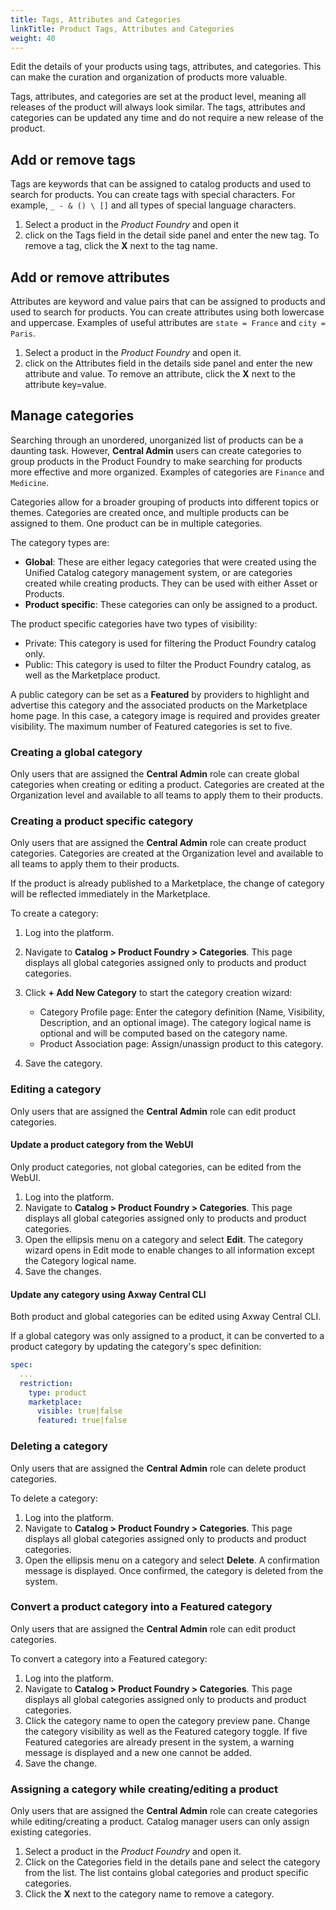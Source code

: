 ```yaml
---
title: Tags, Attributes and Categories
linkTitle: Product Tags, Attributes and Categories
weight: 40
---
```


Edit the details of your products using tags, attributes, and categories. This can make the curation and organization of products more valuable.

Tags, attributes, and categories are set at the product level, meaning all releases of the product will always look similar. The tags, attributes and categories can be updated any time and do not require a new release of the product.

## Add or remove tags

Tags are keywords that can be assigned to catalog products and used to search for products. You can create tags with special characters. For example, `_ - & () \ []` and all types of special language characters.

1. Select a product in the *Product Foundry* and open it
2. click on the Tags field in the detail side panel and enter the new tag. To remove a tag, click the **X** next to the tag name.

## Add or remove attributes

Attributes are keyword and value pairs that can be assigned to products and used to search for products. You can create attributes using both lowercase and uppercase. Examples of useful attributes are `state = France` and `city = Paris`.

1. Select a product in the *Product Foundry* and open it.
2. click on the Attributes field in the details side panel and enter the new attribute and value. To remove an attribute, click the **X** next to the attribute key=value.

## Manage categories

Searching through an unordered, unorganized list of products can be a daunting task. However, **Central Admin** users can create categories to group products in the Product Foundry to make searching for products more effective and more organized. Examples of categories are `Finance` and `Medicine`.

Categories allow for a broader grouping of products into different topics or themes. Categories are created once, and multiple products can be assigned to them. One product can be in multiple categories.

The category types are:

* **Global**: These are either legacy categories that were created using the Unified Catalog category management system, or are categories created while creating products. They can be used with either Asset or Products.
* **Product specific**:  These categories can only be assigned to a product.

The product specific categories have two types of visibility:

* Private: This category is used for filtering the Product Foundry catalog only.
* Public: This category is used to filter the Product Foundry catalog, as well as the Marketplace product.

A public category can be set as a **Featured** by providers to highlight and advertise this category and the associated products on the Marketplace home page. In this case, a category image is required and provides greater visibility. The maximum number of Featured categories is set to five.

### Creating a global category

Only users that are assigned the **Central Admin** role can create global categories when creating or editing a product. Categories are created at the Organization level and available to all teams to apply them to their products.

### Creating a product specific category

Only users that are assigned the **Central Admin** role can create product categories. Categories are created at the Organization level and available to all teams to apply them to their products.

If the product is already published to a Marketplace, the change of category will be reflected immediately in the Marketplace.

To create a category:

1. Log into the platform.
2. Navigate to **Catalog > Product Foundry > Categories**. This page displays all global categories assigned only to products and product categories.
3. Click **+ Add New Category** to start the category creation wizard:

    * Category Profile page: Enter the category definition (Name, Visibility, Description, and an optional image). The category logical name is optional and will be computed based on the category name.
    * Product Association page: Assign/unassign product to this category.

4. Save the category.

### Editing a category

Only users that are assigned the **Central Admin** role can edit product categories.

#### Update a product category from the WebUI

Only product categories, not global categories, can be edited from the WebUI.

1. Log into the platform.
2. Navigate to **Catalog > Product Foundry > Categories**. This page displays all global categories assigned only to products and product categories.
3. Open the ellipsis menu on a category and select **Edit**. The category wizard opens in Edit mode to enable changes to all information except the Category logical name.
4. Save the changes.

#### Update any category using Axway Central CLI

Both product and global categories can be edited using Axway Central CLI.

If a global category was only assigned to a product, it can be converted to a product category by updating the category's spec definition:

```yaml
spec:
  ...
  restriction:
    type: product
    marketplace:
      visible: true|false
      featured: true|false
```

### Deleting a category

Only users that are assigned the **Central Admin** role can delete product categories.

To delete a category:

1. Log into the platform.
2. Navigate to **Catalog > Product Foundry > Categories**. This page displays all global categories assigned only to products and product categories.
3. Open the ellipsis menu on a category and select **Delete**. A confirmation message is displayed. Once confirmed, the category is deleted from the system.

### Convert a product category into a Featured category

Only users that are assigned the **Central Admin** role can edit product categories.

To convert a category into a Featured category:

1. Log into the platform.
2. Navigate to **Catalog > Product Foundry > Categories**. This page displays all global categories assigned only to products and product categories.
3. Click the category name to open the category preview pane. Change the category visibility as well as the Featured category toggle. If five Featured categories are already present in the system, a warning message is displayed and a new one cannot be added.
4. Save the change.

### Assigning a category while creating/editing a product

Only users that are assigned the **Central Admin** role can create categories while editing/creating a product.
Catalog manager users can only assign existing categories.

1. Select a product in the *Product Foundry* and open it.
2. Click on the Categories field in the details pane and select the category from the list. The list contains global categories and product specific categories.
3. Click the **X** next to the category name to remove a category.
